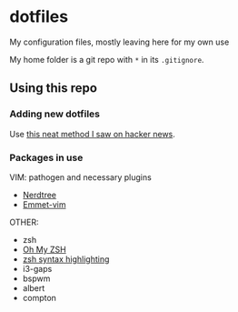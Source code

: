 # dotfiles
My configuration files, mostly leaving here for my own use

My home folder is a git repo with `*` in its `.gitignore`.


## Using this repo
### Adding new dotfiles
Use [this neat method I saw on hacker news](https://developer.atlassian.com/blog/2016/02/best-way-to-store-dotfiles-git-bare-repo/).

### Packages in use
VIM: pathogen and necessary plugins
 - [Nerdtree](https://github.com/scrooloose/nerdtree)
 - [Emmet-vim](https://github.com/mattn/emmet-vim)

OTHER:
 - zsh
 - [Oh My ZSH](https://github.com/robbyrussell/oh-my-zsh)
 - [zsh syntax highlighting](https://github.com/zsh-users/zsh-syntax-highlighting/blob/master/INSTALL.md)
 - i3-gaps
 - bspwm
 - albert
 - compton

